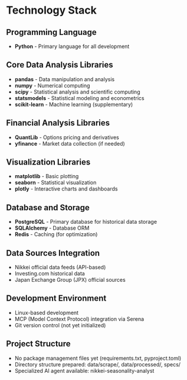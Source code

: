 # Technology Stack

## Programming Language
- **Python** - Primary language for all development

## Core Data Analysis Libraries
- **pandas** - Data manipulation and analysis
- **numpy** - Numerical computing
- **scipy** - Statistical analysis and scientific computing
- **statsmodels** - Statistical modeling and econometrics
- **scikit-learn** - Machine learning (supplementary)

## Financial Analysis Libraries  
- **QuantLib** - Options pricing and derivatives
- **yfinance** - Market data collection (if needed)

## Visualization Libraries
- **matplotlib** - Basic plotting
- **seaborn** - Statistical visualization
- **plotly** - Interactive charts and dashboards

## Database and Storage
- **PostgreSQL** - Primary database for historical data storage
- **SQLAlchemy** - Database ORM
- **Redis** - Caching (for optimization)

## Data Sources Integration
- Nikkei official data feeds (API-based)
- Investing.com historical data
- Japan Exchange Group (JPX) official sources

## Development Environment
- Linux-based development
- MCP (Model Context Protocol) integration via Serena
- Git version control (not yet initialized)

## Project Structure
- No package management files yet (requirements.txt, pyproject.toml)
- Directory structure prepared: data/scrape/, data/processed/, specs/
- Specialized AI agent available: nikkei-seasonality-analyst